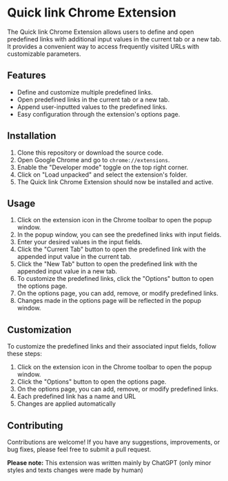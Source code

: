 # Quick link Chrome Extension

The Quick link Chrome Extension allows users to define and open predefined links with additional input values in the current tab or a new tab. It provides a convenient way to access frequently visited URLs with customizable parameters.

## Features

- Define and customize multiple predefined links.
- Open predefined links in the current tab or a new tab.
- Append user-inputted values to the predefined links.
- Easy configuration through the extension's options page.

## Installation

1. Clone this repository or download the source code.
2. Open Google Chrome and go to `chrome://extensions`.
3. Enable the "Developer mode" toggle on the top right corner.
4. Click on "Load unpacked" and select the extension's folder.
5. The Quick link Chrome Extension should now be installed and active.

## Usage

1. Click on the extension icon in the Chrome toolbar to open the popup window.
2. In the popup window, you can see the predefined links with input fields.
3. Enter your desired values in the input fields.
4. Click the "Current Tab" button to open the predefined link with the appended input value in the current tab.
5. Click the "New Tab" button to open the predefined link with the appended input value in a new tab.
6. To customize the predefined links, click the "Options" button to open the options page.
7. On the options page, you can add, remove, or modify predefined links.
8. Changes made in the options page will be reflected in the popup window.

## Customization

To customize the predefined links and their associated input fields, follow these steps:

1. Click on the extension icon in the Chrome toolbar to open the popup window.
2. Click the "Options" button to open the options page.
3. On the options page, you can add, remove, or modify predefined links.
4. Each predefined link has a name and URL
5. Changes are applied automatically

## Contributing

Contributions are welcome! If you have any suggestions, improvements, or bug fixes, please feel free to submit a pull request.

**Please note:** This extension was written mainly by ChatGPT (only minor styles and texts changes were made by human)

